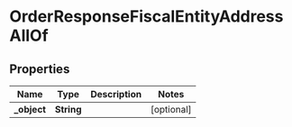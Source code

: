 

# OrderResponseFiscalEntityAddressAllOf


## Properties

| Name | Type | Description | Notes |
|------------ | ------------- | ------------- | -------------|
|**_object** | **String** |  |  [optional] |



